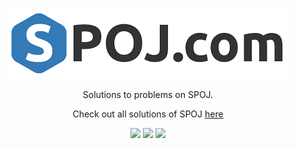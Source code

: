 <p align="center">
	<a href="">
		<img src="images/logo.png">
	</a>
</p>
<p align="center">
    Solutions to problems on SPOJ.
</p>
<p align="center">
	Check out all solutions of SPOJ <a href="https://github.com/MrinmoiHossain/SPOJ-Solution">here</a>
</p>
<p align="center">
	<img src="https://img.shields.io/badge/Problems%20Solved-000-brightgreen.svg">
	<img src="https://img.shields.io/badge/Language-C++-blue.svg">
	<img src="https://img.shields.io/badge/Latest%20Update-19/06/2017-brightgreen.svg">
</p>
